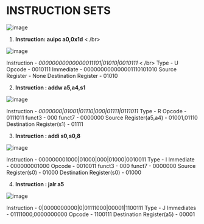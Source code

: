 # INSTRUCTION SETS

![image](https://github.com/user-attachments/assets/e6d8c66b-1e0c-4188-aecc-55b1d2d79b5f)

1. **Instruction: auipc a0,0x1d** < /br>

![image](https://github.com/user-attachments/assets/6d8175fa-888d-4f76-9f76-edff8ad4d71c)



Instruction - _00000000000000011101|01010|0010111_ < /br>
Type - U
Opcode - 0010111
Immediate - 000000000000001110101010
Source Register - None
Destination Register - 01010

2. **Instruction : addw a5,a4,s1**

![image](https://github.com/user-attachments/assets/7cb8f6ee-15f9-4260-9ee6-52aec9bbc198)


Instruction - _0000000|01001|01110|000|01111|0111011_
Type - R
Opcode - 0111011
funct3 - 000 
funct7 - 0000000
Source Register(a5,a4) - 01001,01110
Destination Register(s1) - 01111

3. **Instruction : addi s0,s0,8**
   
![image](https://github.com/user-attachments/assets/f166af4e-efb6-4514-882f-35c85aa84168)

Instruction - 000000001000|01000|000|01000|0010011
Type - I
Immediate - 000000001000
Opcode - 0010011
funct3 - 000 
funct7 - 0000000
Source Register(s0) - 01000
Destination Register(s0) - 01000

4. **Instruction : jalr a5**

![image](https://github.com/user-attachments/assets/8b75bde3-cc27-486c-8126-797550e70deb)

Instruction - 0|0000000000|0|01111000|00001|1100111
Type - J
Immediates - 01111000,0000000000
Opcode - 1100111
Destination Register(a5) - 00001




